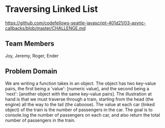 # Traversing Linked List
https://github.com/codefellows-seattle-javascript-401d21/03-async-callbacks/blob/master/CHALLENGE.md

## Team Members
Joy, Jeremy, Roger, Ender

## Problem Domain
We are writing a function takes in an object. The object has two key-value pairs, the first being a 'value': [numeric value], and the second being a 'next': [another object with the same key-value pairs]. The illustration at hand is that we must traverse through a train, starting from the head (the engine) all the way to the tail (the caboose). The value at each car (linked object) of the train is the number of passengers in the car. The goal is to console.log the number of passengers on each car, and also return the total number of passengers in the train.